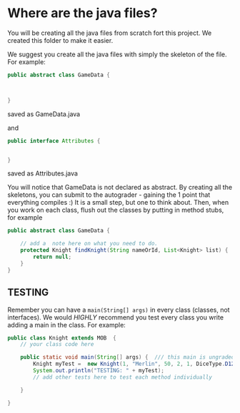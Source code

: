 # Where are the java files?

You will be creating all the java files from scratch fort this project. We created this  folder to make it easier.

We suggest you create all the java files with simply the skeleton of the file. For example:

```java
public abstract class GameData {



}
``` 
saved as GameData.java

and

```java
public interface Attributes {


}
```
saved as Attributes.java

You  will notice that GameData  is  not declared as abstract. By creating all the skeletons, you can submit to the autograder - gaining the 1 point that everything compiles :) It is a small step, but one to think about.  Then, when you work on each class, flush out the classes by  putting in method stubs, for example

```java
public abstract class GameData {

    // add a  note here on what you need to do. 
    protected Knight findKnight(String nameOrId, List<Knight> list) {
        return null;
    }
}
```

## TESTING

Remember you can have a ```main(String[] args)``` in every class (classes, not interfaces). We would *HIGHLY* recommend you test every class you write  adding a main in the class. For example:

```java
public class Knight extends MOB  {
    // your class code here

    public static void main(String[] args) {  /// this main is ungraded, and you  do  not have to remove before submission.  It will be ignored.
        Knight myTest =  new Knight(1, "Merlin", 50, 2, 1, DiceType.D12, 0);
        System.out.println("TESTING: " + myTest);
        // add other tests here to test each method individually

    }

}